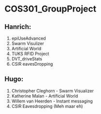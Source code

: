 # COS301_GroupProject

## Hanrich:
1. epiUseAdvanced
2. Swarm Visulizer
3. Artificial World
4. TUKS RFID Project
5. DVT_driveStats
6. CSIR eavesDropping

## Hugo:
1. Christopher Cleghorn - Swarm Visualizer
2. Katherine Malan - Artificial World
3. Willem van Heerden - Instant messaging
4. CSIR Eavesdropping (Meh maar eh)